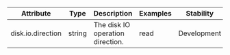 | Attribute | Type | Description | Examples | Stability |
|---|---|---|---|---|
| disk.io.direction | string | The disk IO operation direction. | read | Development
